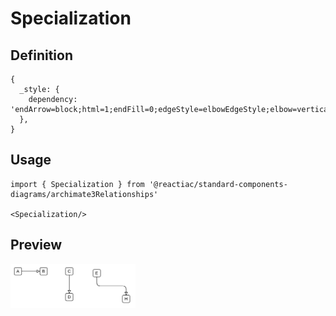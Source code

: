 # Specialization

## Definition

```
{
  _style: { 
    dependency: 'endArrow=block;html=1;endFill=0;edgeStyle=elbowEdgeStyle;elbow=vertical;',
  },
}
```

## Usage

```
import { Specialization } from '@reactiac/standard-components-diagrams/archimate3Relationships'

<Specialization/>
```

## Preview

<img src="./specialization.png" width="200"/>
